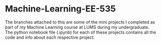 # Machine-Learning-EE-535
The branches attached to this are some of the mini projects I completed as part of my Machine Learning course at LUMS during my undergraduate. The python notebook file (.ipynb) for each of these projects contains all the code and info about each respective project. 
